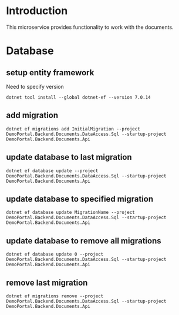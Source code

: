# Introduction 
This microservice provides functionality to work with the documents.

# Database
## setup entity framework
Need to specify version 

```shell
dotnet tool install --global dotnet-ef --version 7.0.14
```

## add migration

```shell
dotnet ef migrations add InitialMigration --project DemoPortal.Backend.Documents.DataAccess.Sql --startup-project DemoPortal.Backend.Documents.Api
```

## update database to last migration

```shell
dotnet ef database update --project DemoPortal.Backend.Documents.DataAccess.Sql --startup-project DemoPortal.Backend.Documents.Api
```

## update database to specified migration

```shell
dotnet ef database update MigrationName --project DemoPortal.Backend.Documents.DataAccess.Sql --startup-project DemoPortal.Backend.Documents.Api
```

## update database to remove all migrations

```shell
dotnet ef database update 0 --project DemoPortal.Backend.Documents.DataAccess.Sql --startup-project DemoPortal.Backend.Documents.Api
```

## remove last migration
```shell
dotnet ef migrations remove --project DemoPortal.Backend.Documents.DataAccess.Sql --startup-project DemoPortal.Backend.Documents.Api
```